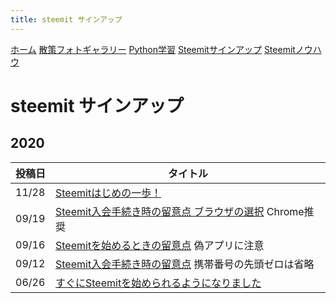 ```yaml
---
title: steemit サインアップ
---
```


[ホーム](./) [散策フォトギャラリー](./photogarally.html) [Python学習](./python.html) [Steemitサインアップ](./steemitsignup.html) [Steemitノウハウ](./steemittips.html)

# steemit サインアップ

## 2020

|投稿日|タイトル|
|--|---|
|11/28|[Steemitはじめの一歩！](https://steemit.com/japanese/@yasu/7fuxcn-steemit)|
|09/19|[Steemit入会手続き時の留意点  ブラウザの選択](https://steemit.com/hive-101145/@yasu/4e8vth-steemit) Chrome推奨|
|09/16|[Steemitを始めるときの留意点](https://steemit.com/hive-101145/@yasu/6bbbkx-steemit) 偽アプリに注意|
|09/12|[Steemit入会手続き時の留意点](https://steemit.com/hive-101145/@yasu/4d2m7b-steemit) 携帯番号の先頭ゼロは省略|
|06/26|[すぐにSteemitを始められるようになりました](https://steemit.com/hive-101145/@yasu/4jw6lw-steemit)|

